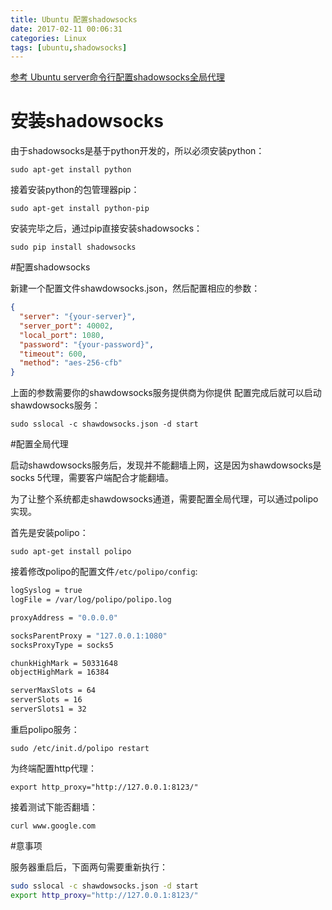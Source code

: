 ```yaml
---
title: Ubuntu 配置shadowsocks
date: 2017-02-11 00:06:31
categories: Linux
tags: [ubuntu,shadowsocks]
---
```

[参考 Ubuntu server命令行配置shadowsocks全局代理](https://jingsam.github.io/2016/05/08/setup-shadowsocks-http-proxy-on-ubuntu-server.html)

# 安装shadowsocks

由于shadowsocks是基于python开发的，所以必须安装python：

`sudo apt-get install python`

接着安装python的包管理器pip：

`sudo apt-get install python-pip`

安装完毕之后，通过pip直接安装shadowsocks：

`sudo pip install shadowsocks`

#配置shadowsocks

新建一个配置文件shawdowsocks.json，然后配置相应的参数：

```json
{
  "server": "{your-server}",
  "server_port": 40002,
  "local_port": 1080,
  "password": "{your-password}",
  "timeout": 600,
  "method": "aes-256-cfb"
}
```

上面的参数需要你的shawdowsocks服务提供商为你提供
配置完成后就可以启动shawdowsocks服务：

`sudo sslocal -c shawdowsocks.json -d start`

#配置全局代理

启动shawdowsocks服务后，发现并不能翻墙上网，这是因为shawdowsocks是socks 5代理，需要客户端配合才能翻墙。

为了让整个系统都走shawdowsocks通道，需要配置全局代理，可以通过polipo实现。

首先是安装polipo：

`sudo apt-get install polipo`

接着修改polipo的配置文件`/etc/polipo/config`:

```bash
logSyslog = true
logFile = /var/log/polipo/polipo.log

proxyAddress = "0.0.0.0"

socksParentProxy = "127.0.0.1:1080"
socksProxyType = socks5

chunkHighMark = 50331648
objectHighMark = 16384

serverMaxSlots = 64
serverSlots = 16
serverSlots1 = 32
```

重启polipo服务：

`sudo /etc/init.d/polipo restart`

为终端配置http代理：

`export http_proxy="http://127.0.0.1:8123/"`

接着测试下能否翻墙：

`curl www.google.com`

#意事项

服务器重启后，下面两句需要重新执行：

```bash
sudo sslocal -c shawdowsocks.json -d start
export http_proxy="http://127.0.0.1:8123/"
```

